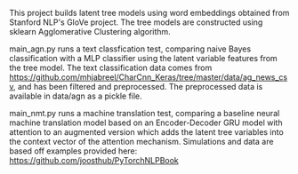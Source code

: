 This project builds latent tree models using word embeddings obtained from Stanford NLP's GloVe project. The tree models are constructed using sklearn Agglomerative Clustering algorithm.

main_agn.py runs a text classfication test, comparing naive Bayes classification with a MLP classifier using the latent variable features from the tree model. The text classification data comes from https://github.com/mhjabreel/CharCnn_Keras/tree/master/data/ag_news_csv, and has been filtered and preprocessed. The preprocessed data is available in data/agn as a pickle file.

main_nmt.py runs a machine translation test, comparing a baseline neural machine translation model based on an Encoder-Decoder GRU model with attention to an augmented version which adds the latent tree variables into the context vector of the attention mechanism. Simulations and data are based off examples provided here: https://github.com/joosthub/PyTorchNLPBook
